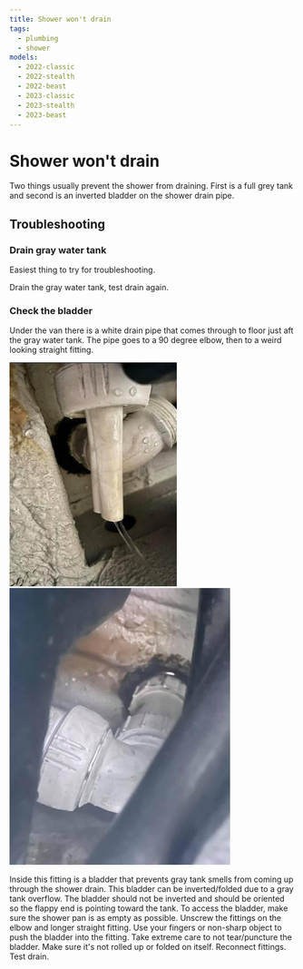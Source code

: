 ```yaml
---
title: Shower won't drain
tags:
  - plumbing
  - shower
models:
  - 2022-classic
  - 2022-stealth
  - 2022-beast
  - 2023-classic
  - 2023-stealth
  - 2023-beast
---
```


# Shower won't drain

Two things usually prevent the shower from draining. First is a full grey tank and second is an inverted bladder on the shower drain pipe.

## Troubleshooting

### Drain gray water tank

Easiest thing to try for troubleshooting.

Drain the gray water tank, test drain again.

### Check the bladder

Under the van there is a white drain pipe that comes through to floor just aft the gray water tank. The pipe goes to a 90 degree elbow, then to a weird looking straight fitting.

![Reference 1 of grey tank drain pipe](images/gray-drain1.jpg)
![Reference 2 of grey tank drain pipe](images/gray-drain2.jpg)

Inside this fitting is a bladder that prevents gray tank smells from coming up through the shower drain. This bladder can be inverted/folded due to a gray tank overflow. The bladder should not be inverted and should be oriented so the flappy end is pointing toward the tank. To access the bladder, make sure the shower pan is as empty as possible. Unscrew the fittings on the elbow and longer straight fitting. Use your fingers or non-sharp object to push the bladder into the fitting. Take extreme care to not tear/puncture the bladder. Make sure it's not rolled up or folded on itself. Reconnect fittings. Test drain.
